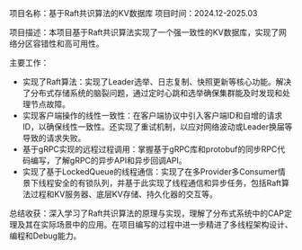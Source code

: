 项目名称：基于Raft共识算法的KV数据库 项目时间：2024.12-2025.03

项目描述：本项目基于Raft共识算法实现了一个强一致性的KV数据库，实现了网络分区容错性和高可用性。

主要工作：

- 实现了Raft算法：实现了Leader选举、日志复制、快照更新等核心功能。解决了分布式存储系统的脑裂问题，通过定时心跳和选举确保集群能及时发现和处理节点故障。
- 实现客户端操作的线性一致性：在客户端协议中引入客户端ID和自增的请求ID，以确保线性一致性。还实现了重试机制，以应对网络波动或Leader换届等导致的请求失败。
- 基于gRPC实现的远程过程调用：掌握基于gRPC库和protobuf的同步RPC代码编写，了解gRPC的异步API和异步回调API。
- 实现了基于LockedQueue的线程通信：实现了在多Provider多Consumer情景下线程安全的有锁队列，并基于此实现了线程通信和异步任务，包括Raft算法过程和KV服务器、底层KV存储、持久化器的交互等。

总结收获：深入学习了Raft共识算法的原理与实现，理解了分布式系统中的CAP定理及其在实际场景中的应用。在项目编写的过程中进一步精进了多线程架构设计、编程和Debug能力。
